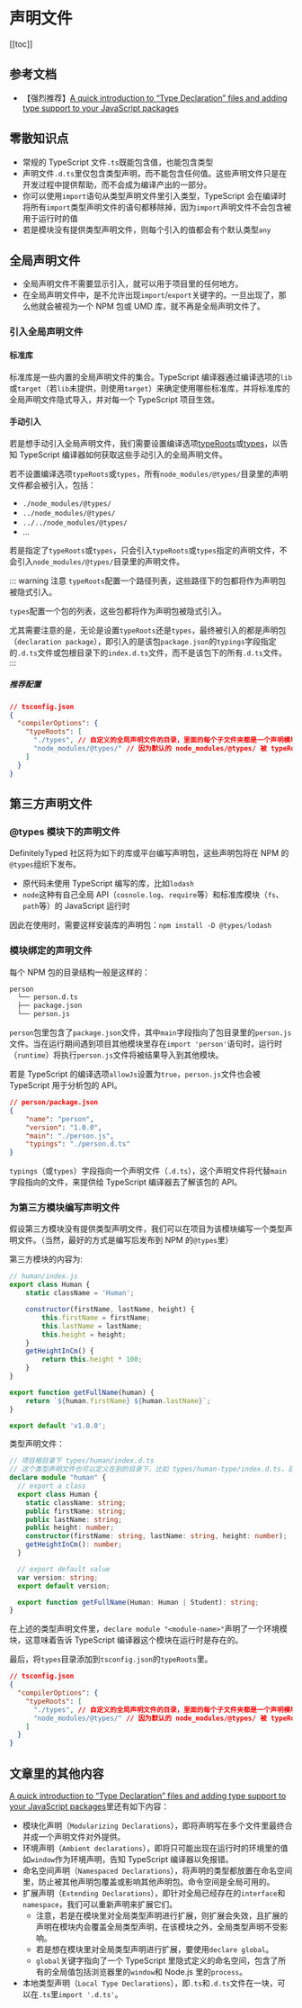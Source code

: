 # 声明文件

[[toc]]

## 参考文档

- 【强烈推荐】[A quick introduction to “Type Declaration” files and adding type support to your JavaScript packages](https://medium.com/jspoint/typescript-type-declaration-files-4b29077c43)

## 零散知识点

- 常规的 TypeScript 文件`.ts`既能包含值，也能包含类型
- 声明文件`.d.ts`里仅包含类型声明，而不能包含任何值。这些声明文件只是在开发过程中提供帮助，而不会成为编译产出的一部分。
- 你可以使用`import`语句从类型声明文件里引入类型，TypeScript 会在编译时将所有`import`类型声明文件的语句都移除掉，因为`import`声明文件不会包含被用于运行时的值
- 若是模块没有提供类型声明文件，则每个引入的值都会有个默认类型`any`

## 全局声明文件

- 全局声明文件不需要显示引入，就可以用于项目里的任何地方。
- 在全局声明文件中，是不允许出现`import`/`export`关键字的。一旦出现了，那么他就会被视为一个 NPM 包或 UMD 库，就不再是全局声明文件了。

### 引入全局声明文件

#### 标准库

标准库是一些内置的全局声明文件的集合。TypeScript 编译器通过编译选项的`lib`或`target`（若`lib`未提供，则使用`target`）来确定使用哪些标准库，并将标准库的全局声明文件隐式导入，并对每一个 TypeScript 项目生效。

#### 手动引入

若是想手动引入全局声明文件，我们需要设置编译选项[typeRoots](https://www.typescriptlang.org/tsconfig#typeRoots)或[types](https://www.typescriptlang.org/tsconfig#types)，以告知 TypeScript 编译器如何获取这些手动引入的全局声明文件。

若不设置编译选项`typeRoots`或`types`，所有`node_modules/@types/`目录里的声明文件都会被引入，包括：

- `./node_modules/@types/`
- `../node_modules/@types/`
- `../../node_modules/@types/`
- ...

若是指定了`typeRoots`或`types`，只会引入`typeRoots`或`types`指定的声明文件，不会引入`node_modules/@types/`目录里的声明文件。

::: warning 注意
`typeRoots`配置一个路径列表，这些路径下的包都将作为声明包被隐式引入。

`types`配置一个包的列表，这些包都将作为声明包被隐式引入。

尤其需要注意的是，无论是设置`typeRoots`还是`types`，最终被引入的都是声明包（`declaration package`），即引入的是该包`package.json`的`typings`字段指定的`.d.ts`文件或包根目录下的`index.d.ts`文件，而不是该包下的所有`.d.ts`文件。
:::

##### 推荐配置

```json
// tsconfig.json
{
  "compilerOptions": {
    "typeRoots": [
      "./types", // 自定义的全局声明文件的目录，里面的每个子文件夹都是一个声明模块
      "node_modules/@types/" // 因为默认的 node_modules/@types/ 被 typeRoots 选项覆盖了，因此若是想使用 node_modules 里的第三方模块的声明文件，需要加上这一行
    ]
  }
}
```

## 第三方声明文件

### @types 模块下的声明文件

DefinitelyTyped 社区将为如下的库或平台编写声明包，这些声明包将在 NPM 的`@types`组织下发布。

- 原代码未使用 TypeScript 编写的库，比如`lodash`
- `node`这种有自己全局 API（`cosnole.log`、`require`等）和标准库模块（`fs`、`path`等）的 JavaScript 运行时

因此在使用时，需要这样安装库的声明包：`npm install -D @types/lodash`

### 模块绑定的声明文件

每个 NPM 包的目录结构一般是这样的：

```txt
person
  └── person.d.ts
  ├── package.json
  └── person.js
```

`person`包里包含了`package.json`文件，其中`main`字段指向了包目录里的`person.js`文件。当在运行期间遇到项目其他模块里存在`import 'person'`语句时，运行时（`runtime`）将执行`person.js`文件将被结果导入到其他模块。

若是 TypeScript 的编译选项`allowJs`设置为`true`，`person.js`文件也会被 TypeScript 用于分析包的 API。

```json
// person/package.json
{
    "name": "person",
    "version": "1.0.0",
    "main": "./person.js",
    "typings": "./person.d.ts"
}
```

`typings`（或`types`）字段指向一个声明文件（`.d.ts`），这个声明文件将代替`main`字段指向的文件，来提供给 TypeScript 编译器去了解该包的 API。

### 为第三方模块编写声明文件

假设第三方模块没有提供类型声明文件，我们可以在项目为该模块编写一个类型声明文件。（当然，最好的方式是编写后发布到 NPM 的`@types`里）

第三方模块的内容为:

```js
// human/index.js
export class Human {
    static className = 'Human';

    constructor(firstName, lastName, height) {
        this.firstName = firstName;
        this.lastName = lastName;
        this.height = height;
    }
    getHeightInCm() {
        return this.height * 100;
    }
}

export function getFullName(human) {
    return `${human.firstName} ${human.lastName}`;
}

export default 'v1.0.0';
```

类型声明文件：

```ts
// 项目根目录下 types/human/index.d.ts
// 这个类型声明文件也可以定义在别的目录下，比如 types/human-type/index.d.ts，目录的名称不一定要是 human，只要在声明模块时，模块名为 human 即可
declare module "human" {
  // export a class
  export class Human {
    static className: string;
    public firstName: string;
    public lastName: string;
    public height: number;
    constructor(firstName: string, lastName: string, height: number);
    getHeightInCm(): number;
  }

  // export default value
  var version: string;
  export default version;

  export function getFullName(Human: Human | Student): string;
}
```

在上述的类型声明文件里，`declare module "<module-name>"`声明了一个环境模块，这意味着告诉 TypeScript 编译器这个模块在运行时是存在的。

最后，将`types`目录添加到`tsconfig.json`的`typeRoots`里。

```json
// tsconfig.json
{
  "compilerOptions": {
    "typeRoots": [
      "./types", // 自定义的全局声明文件的目录，里面的每个子文件夹都是一个声明模块
      "node_modules/@types/" // 因为默认的 node_modules/@types/ 被 typeRoots 选项覆盖了，因此若是想使用 node_modules 里的第三方模块的声明文件，需要加上这一行
    ]
  }
}
```

## 文章里的其他内容

[A quick introduction to “Type Declaration” files and adding type support to your JavaScript packages](https://medium.com/jspoint/typescript-type-declaration-files-4b29077c43)里还有如下内容：

- 模块化声明（`Modularizing Declarations`），即将声明写在多个文件里最终合并成一个声明文件对外提供。
- 环境声明（`Ambient declarations`），即将只可能出现在运行时的环境里的值如`window`作为环境声明，告知 TypeScript 编译器以免报错。
- 命名空间声明（`Namespaced Declarations`），将声明的类型都放置在命名空间里，防止被其他声明包覆盖或影响其他声明包。命令空间是全局可用的。
- 扩展声明（`Extending Declarations`），即针对全局已经存在的`interface`和`namespace`，我们可以重新声明来扩展它们。
  - 注意，若是在模块里对全局类型声明进行扩展，则扩展会失效，且扩展的声明在模块内会覆盖全局类型声明，在该模块之外，全局类型声明不受影响。
  - 若是想在模块里对全局类型声明进行扩展，要使用`declare global`。
  - `global`关键字指向了一个 TypeScript 里隐式定义的命名空间，包含了所有的全局值包括浏览器里的`window`和 Node.js 里的`process`。
- 本地类型声明（`Local Type Declarations`），即`.ts`和`.d.ts`文件在一块，可以在`.ts`里`import '.d.ts'`。
